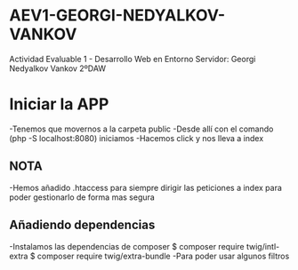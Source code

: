 # AEV1-GEORGI-NEDYALKOV-VANKOV
Actividad Evaluable 1 - Desarrollo Web en Entorno Servidor: Georgi Nedyalkov Vankov 2ºDAW


# Iniciar la APP
-Tenemos que movernos a la carpeta public
-Desde allí con el comando (php -S localhost:8080) iniciamos
-Hacemos click y nos lleva a index

## NOTA
-Hemos añadido .htaccess para siempre dirigir las peticiones a index para poder gestionarlo de forma mas segura

## Añadiendo dependencias
-Instalamos las dependencias de composer
$ composer require twig/intl-extra
$ composer require twig/extra-bundle
-Para poder usar algunos filtros